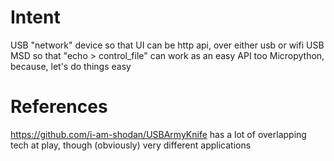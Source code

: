 # Intent
USB "network" device so that UI can be http api, over either usb or wifi
USB MSD so that "echo <value> > control_file" can work as an easy API too
Micropython, because, let's do things easy

# References
https://github.com/i-am-shodan/USBArmyKnife has a lot of overlapping tech at play, though (obviously) very different applications

